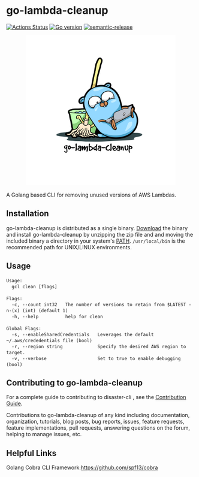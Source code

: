 # go-lambda-cleanup
[![Actions Status](https://github.com/karl-cardenas-coding/go-lambda-cleanup/workflows/Go/badge.svg?branch=main)](https://github.com/karl-cardenas-coding/go-lambda-cleanup/actions?branch=main)
[![Go version](https://img.shields.io/github/go-mod/go-version/karl-cardenas-coding/go-lambda-cleanup)](https://golang.org/dl/)
[![semantic-release](https://img.shields.io/badge/%20%20%F0%9F%93%A6%F0%9F%9A%80-semantic--release-e10079.svg)](https://github.com/semantic-release/semantic-release)

<p align="center">
  <img src="/static/logo.jpg" alt="drawing" width="400"/>
</p>

A Golang based CLI for removing unused versions of AWS Lambdas. 

## Installation
go-lambda-cleanup is distributed as a single binary. [Download](https://github.com/karl-cardenas-coding/go-lambda-cleanup/releases) the binary and install go-lambda-cleanup by unzipping the zip file and and moving the included binary a directory in your system's [PATH](https://superuser.com/questions/284342/what-are-path-and-other-environment-variables-and-how-can-i-set-or-use-them). `/usr/local/bin` is the recommended path for UNIX/LINUX environments. 

## Usage

```shell
Usage:
  gcl clean [flags]

Flags:
  -c, --count int32   The number of versions to retain from $LATEST - n-(x) (int) (default 1)
  -h, --help          help for clean

Global Flags:
  -s, --enableSharedCredentials   Leverages the default ~/.aws/crededentials file (bool)
  -r, --region string             Specify the desired AWS region to target.
  -v, --verbose                   Set to true to enable debugging (bool)
```


## Contributing to go-lambda-cleanup

For a complete guide to contributing to disaster-cli , see the [Contribution Guide](CONTRIBUTING.md).

Contributions to go-lambda-cleanup of any kind including documentation, organization, tutorials, blog posts, bug reports, issues, feature requests, feature implementations, pull requests, answering questions on the forum, helping to manage issues, etc.


## Helpful Links

Golang Cobra CLI Framework:https://github.com/spf13/cobra
